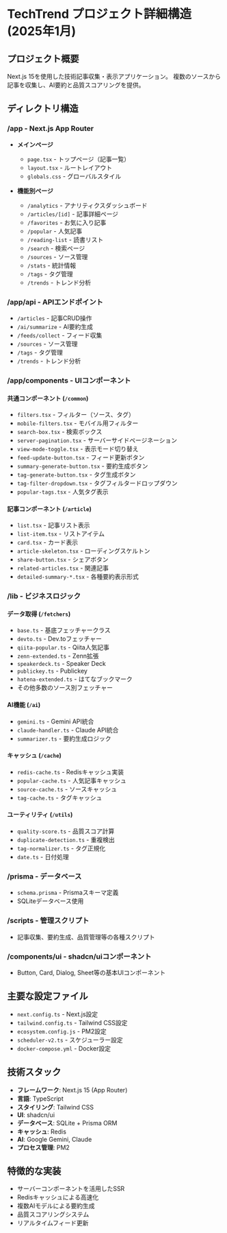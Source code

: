 # TechTrend プロジェクト詳細構造 (2025年1月)

## プロジェクト概要
Next.js 15を使用した技術記事収集・表示アプリケーション。
複数のソースから記事を収集し、AI要約と品質スコアリングを提供。

## ディレクトリ構造

### /app - Next.js App Router
- **メインページ**
  - `page.tsx` - トップページ（記事一覧）
  - `layout.tsx` - ルートレイアウト
  - `globals.css` - グローバルスタイル

- **機能別ページ**
  - `/analytics` - アナリティクスダッシュボード
  - `/articles/[id]` - 記事詳細ページ
  - `/favorites` - お気に入り記事
  - `/popular` - 人気記事
  - `/reading-list` - 読書リスト
  - `/search` - 検索ページ
  - `/sources` - ソース管理
  - `/stats` - 統計情報
  - `/tags` - タグ管理
  - `/trends` - トレンド分析

### /app/api - APIエンドポイント
- `/articles` - 記事CRUD操作
- `/ai/summarize` - AI要約生成
- `/feeds/collect` - フィード収集
- `/sources` - ソース管理
- `/tags` - タグ管理
- `/trends` - トレンド分析

### /app/components - UIコンポーネント

#### 共通コンポーネント (`/common`)
- `filters.tsx` - フィルター（ソース、タグ）
- `mobile-filters.tsx` - モバイル用フィルター
- `search-box.tsx` - 検索ボックス
- `server-pagination.tsx` - サーバーサイドページネーション
- `view-mode-toggle.tsx` - 表示モード切り替え
- `feed-update-button.tsx` - フィード更新ボタン
- `summary-generate-button.tsx` - 要約生成ボタン
- `tag-generate-button.tsx` - タグ生成ボタン
- `tag-filter-dropdown.tsx` - タグフィルタードロップダウン
- `popular-tags.tsx` - 人気タグ表示

#### 記事コンポーネント (`/article`)
- `list.tsx` - 記事リスト表示
- `list-item.tsx` - リストアイテム
- `card.tsx` - カード表示
- `article-skeleton.tsx` - ローディングスケルトン
- `share-button.tsx` - シェアボタン
- `related-articles.tsx` - 関連記事
- `detailed-summary-*.tsx` - 各種要約表示形式

### /lib - ビジネスロジック

#### データ取得 (`/fetchers`)
- `base.ts` - 基底フェッチャークラス
- `devto.ts` - Dev.toフェッチャー
- `qiita-popular.ts` - Qiita人気記事
- `zenn-extended.ts` - Zenn拡張
- `speakerdeck.ts` - Speaker Deck
- `publickey.ts` - Publickey
- `hatena-extended.ts` - はてなブックマーク
- その他多数のソース別フェッチャー

#### AI機能 (`/ai`)
- `gemini.ts` - Gemini API統合
- `claude-handler.ts` - Claude API統合
- `summarizer.ts` - 要約生成ロジック

#### キャッシュ (`/cache`)
- `redis-cache.ts` - Redisキャッシュ実装
- `popular-cache.ts` - 人気記事キャッシュ
- `source-cache.ts` - ソースキャッシュ
- `tag-cache.ts` - タグキャッシュ

#### ユーティリティ (`/utils`)
- `quality-score.ts` - 品質スコア計算
- `duplicate-detection.ts` - 重複検出
- `tag-normalizer.ts` - タグ正規化
- `date.ts` - 日付処理

### /prisma - データベース
- `schema.prisma` - Prismaスキーマ定義
- SQLiteデータベース使用

### /scripts - 管理スクリプト
- 記事収集、要約生成、品質管理等の各種スクリプト

### /components/ui - shadcn/uiコンポーネント
- Button, Card, Dialog, Sheet等の基本UIコンポーネント

## 主要な設定ファイル
- `next.config.ts` - Next.js設定
- `tailwind.config.ts` - Tailwind CSS設定
- `ecosystem.config.js` - PM2設定
- `scheduler-v2.ts` - スケジューラー設定
- `docker-compose.yml` - Docker設定

## 技術スタック
- **フレームワーク**: Next.js 15 (App Router)
- **言語**: TypeScript
- **スタイリング**: Tailwind CSS
- **UI**: shadcn/ui
- **データベース**: SQLite + Prisma ORM
- **キャッシュ**: Redis
- **AI**: Google Gemini, Claude
- **プロセス管理**: PM2

## 特徴的な実装
- サーバーコンポーネントを活用したSSR
- Redisキャッシュによる高速化
- 複数AIモデルによる要約生成
- 品質スコアリングシステム
- リアルタイムフィード更新